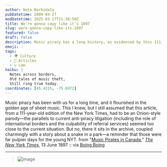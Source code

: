 ```yaml
---
author: Nate Barksdale
pubDatetime: 2009-04-27
modDatetime: 2025-03-17T21:38:50Z
title: We’re gonna copy like it’s 1897
slug: were-gonna-copy-like-its-1897
featured: false
draft: false
description: Music piracy has a long history, as evidenced by this 111-year-old New York Times article discussing the early challenges of copyright in the music industry.
emoji: 🎶
tags:
  - 🌍 Culture
  - 📖 Articles
  - ⚖️ Law
haiku: |
  Notes across borders,  
  Old tales of music theft,  
  Still ring true today.
coordinates: [45.4215, -75.6972]
---
```


Music piracy has been with us for a long time, and it flourished in the golden age of sheet music. This I knew, but I still assumed that this article, from a 111-year-old edition of the New York Times, had to be an Onion-style parody—the parallels to current anti-piracy litigation (including the role of international borders and the culpability of referral services) seemed too close to the current situation. But no, there it sits in the archive, coupled charmingly with a story about a snake in a park—a reminder that those were far pulpier days for the young NYT. from "[Music Pirates in Canada](http://query.nytimes.com/mem/archive-free/pdf?_r=1&res=9A07E7DB1F39E433A25750C1A9609C94669ED7CF)," [_The New York Times_](http://query.nytimes.com/mem/archive-free/pdf?_r=1&res=9A07E7DB1F39E433A25750C1A9609C94669ED7CF), 13 June 1897 :: via [Boing Boing](http://web.archive.org/web/20240923074918/https://boingboing.net/2009/04/26/canadian-music-pirat.html)

---

> ![image](http://culture-making.com/media/canadianpirates.jpg)
